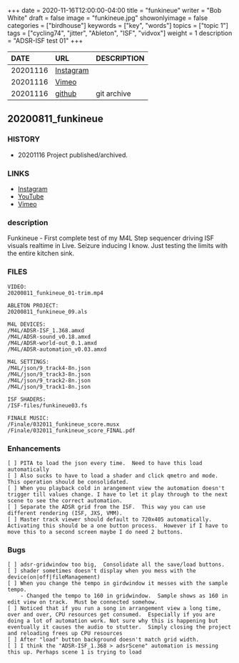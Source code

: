 +++
date = 2020-11-16T12:00:00-04:00
title = "funkineue"
writer = "Bob White"
draft = false
image = "funkineue.jpg"
showonlyimage = false
categories = ["birdhouse"]
keywords = ["key", "words"]
topics = ["topic 1"]
tags = ["cycling74", "jitter", "Ableton", "ISF", "vidvox"]
weight = 1
description = "ADSR-ISF test 01"
+++

| DATE | URL | DESCRIPTION |
| :--- | :--- | :--- |
| 20201116 | [Instagram](https://www.instagram.com/p/CHoJvRDnqDK/?utm_source=ig_web_copy_link) | |
| 20201116 | [Vimeo](https://vimeo.com/479936980) | |
| 20201116 | [github](https://github.com/lg3bass/20200811_funkineue) | git archive |



<!--more-->


## 20200811_funkineue

### HISTORY

- 20201116 Project published/archived.


### LINKS

- [Instagram](https://www.instagram.com/p/CHoJvRDnqDK/?utm_source=ig_web_copy_link)
- [YouTube](https://www.youtube.com/watch?v=VHcZMNqLWe4)
- [Vimeo](https://vimeo.com/479936980)


### description

Funkineue - First complete test of my M4L Step sequencer driving ISF visuals realtime in Live.  Seizure inducing I know.  Just testing the limits with the entire kitchen sink.

### FILES

	VIDEO:
	20200811_funkineue_01-trim.mp4
	
	ABLETON PROJECT:
	20200811_funkineue_09.als
	
	M4L DEVICES:
	/M4L/ADSR-ISF_1.368.amxd
	/M4L/ADSR-sound_v0.18.amxd
	/M4L/ADSR-world-out_0.1.amxd
	/M4L/ADSR-automation_v0.03.amxd
	
	M4L SETTINGS:
	/M4L/json/9_track4-8n.json
	/M4L/json/9_track3-8n.json
	/M4L/json/9_track2-8n.json
	/M4L/json/9_track1-8n.json
	
	ISF SHADERS:
	/ISF-files/funkineue03.fs
	
	FINALE MUSIC:
	/Finale/032011_funkineue_score.musx
	/Finale/032011_funkineue_score_FINAL.pdf



### Enhancements

	[ ]	PITA to load the json every time.  Need to have this load automatically
	[ ] Also sucks to have to load a shader and click qmetro and mode.  This operation should be consolidated.
	[ ]	When you playback cold in arangement view the automation doesn't trigger till values change. I have to let it play through to the next scene to see the correct automation.
	[ ] Separate the ADSR grid from the ISF.  This way you can use different rendering (ISF, JXS, VMM).
	[ ] Master track viewer should default to 720x405 automatically.  Activating this should be a one button process.  However if I have to move this to a second screen maybe I do need 2 buttons.


### Bugs

	[ ]	adsr-gridwindow too big,  Consolidate all the save/load buttons.
	[ ] shader sometimes doesn't display when you mess with the device(on|off|fileManagement)
	[ ] When you change the tempo in girdwindow it messes with the sample tempo. 
		- Changed the tempo to 160 in gridwindow.  Sample shows as 160 in edit view on track.  Must be connected somehow.
	[ ] Noticed that if you run a song in arrangement view a long time, over and over, CPU resources get consumed.  Especially if you are doing a lot of automation work. Not sure why this is happening but eventually it causes the audio to stutter.  Simply closing the project and reloading frees up CPU resources
	[ ] After "load" button background doesn't match grid width.
	[ ]	I think the "ADSR-ISF_1.368 > adsrScene" automation is messing this up. Perhaps scene 1 is trying to load

